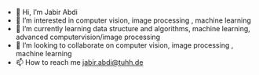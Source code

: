 - 👋 Hi, I’m Jabir Abdi
- 👀 I’m interested in computer vision, image processing , machine learning
- 🌱 I’m currently learning data structure and algorithms, machine learning, advanced computervision/image processing
- 💞️ I’m looking to collaborate on computer vision, image processing , machine learning
- 📫 How to reach me jabir.abdi@tuhh.de

<!---
jabir3936/jabir3936 is a ✨ special ✨ repository because its `README.md` (this file) appears on your GitHub profile.
You can click the Preview link to take a look at your changes.
--->
